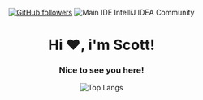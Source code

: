 <div align="center">
  
[![GitHub followers](https://img.shields.io/github/followers/xshequ?logo=github&style=for-the-badge&logoColor=white)](https://github.com/xshequ)
![Main IDE IntelliJ IDEA Community](https://img.shields.io/static/v1?label=Main%20IDE&message=IntelliJ%20IDEA%20Community&color=orange&style=for-the-badge&logo=intellij-idea&logoColor=white)
  
<h1>Hi ❤️, i'm Scott!</h1>
<h3>Nice to see you here!</h3>
  
<div align="center">
  
![Top Langs](https://github-readme-stats.vercel.app/api/top-langs/?username=xshequ&&langs_count=3&bg_color=10,EE3E38,D1193E&text_color=FFFFFF&icon_color=0D0D0D&title_color=0D0D0D&count_private=false)
  
</div>
